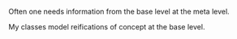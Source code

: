 Often one needs information from the base level at the meta level.My classes model reifications of concept at the base level.
